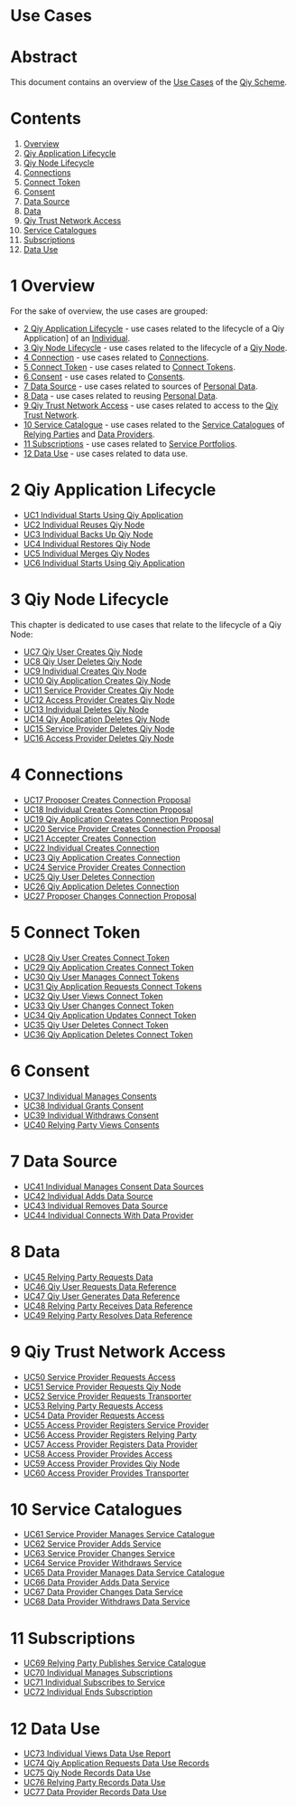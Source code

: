 # Use Cases

# Abstract

This document contains an overview of the [Use Cases](../Definitions.md#use-case) of the [Qiy Scheme](../Definitions.md#qiy-scheme).

# Contents

1. [Overview](#1-overview)
1. [Qiy Application Lifecycle](#2-qiy-application-lifecycle)
1. [Qiy Node Lifecycle](#3-qiy-node-lifecycle)
1. [Connections](#4-connections)
1. [Connect Token](#5-connect-token)
1. [Consent](#6-consent)
1. [Data Source](#7-data-source)
1. [Data](#8-data)
1. [Qiy Trust Network Access](#9-qiy-trust-network-access)
1. [Service Catalogues](#10-service-catalogues)
1. [Subscriptions](#11-subscriptions)
1. [Data Use](#12-data-use)

# 1 Overview

For the sake of overview, the use cases are grouped:
* [2 Qiy Application Lifecycle](#2-qiy-application-lifecycle) - use cases related to the lifecycle of a Qiy Application] of an [Individual](../Definitions.md#individual).
* [3 Qiy Node Lifecycle](#3-qiy-node-lifecycle) - use cases related to the lifecycle of a [Qiy Node](../Definitions.md#qiy-node).
* [4 Connection](#4-connection) - use cases related to [Connections](../Definitions.md#connection).
* [5 Connect Token](#5-connect-token) - use cases related to [Connect Tokens](../Definitions.md#connect-token).
* [6 Consent](#6-consent) - use cases related to [Consents](../Definitions.md#consent).
* [7 Data Source](#7-data-source) - use cases related to sources of [Personal Data](../Definitions.md#personal-data).
* [8 Data](#8-data) - use cases related to reusing [Personal Data](../Definitions.md#personal-data).
* [9 Qiy Trust Network Access](#9-qiy-trust-network-access) - use cases related to access to the [Qiy Trust Network](../Definitions.md#qiy-trust-network).
* [10 Service Catalogue](#10-service-catalogue) - use cases related to the [Service Catalogues](../Definitions.md#service-catalogue) of [Relying Parties](../Definitions.md#relying-party) and [Data Providers](../Definitions.md#data-provider).
* [11 Subscriptions](#11-subscriptions) - use cases related to [Service Portfolios](../Definitions.md#service-portfolio).
* [12 Data Use](#12-data-use) - use cases related to data use.

# 2 Qiy Application Lifecycle

* [UC1 Individual Starts Using Qiy Application](UC1%20Individual%20Starts%20Using%20Qiy%20Application.md)
* [UC2 Individual Reuses Qiy Node](UC2%20Individual%20Reuses%20Qiy%20Node.md)
* [UC3 Individual Backs Up Qiy Node](UC3%20Individual%20Backs%20Up%20Qiy%20Node.md)
* [UC4 Individual Restores Qiy Node](UC4%20Individual%20Restores%20Qiy%20Node.md)
* [UC5 Individual Merges Qiy Nodes](UC5%20Individual%20Merges%20Qiy%20Nodes.md)
* [UC6 Individual Starts Using Qiy Application](UC6%20Individual%20Starts%20Using%20Qiy%20Application.md)

# 3 Qiy Node Lifecycle

This chapter is dedicated to use cases that relate to the lifecycle of a Qiy Node:

* [UC7 Qiy User Creates Qiy Node](UC7%20Qiy%20User%20Creates%20Qiy%20Node.md)
* [UC8 Qiy User Deletes Qiy Node](UC8%20Qiy%20User%20Deletes%20Qiy%20Node.md)
* [UC9 Individual Creates Qiy Node](UC9%20Individual%20Creates%20Qiy%20Node.md)
* [UC10 Qiy Application Creates Qiy Node](UC10%20Qiy%20Application%20Creates%20Qiy%20Node.md)
* [UC11 Service Provider Creates Qiy Node](UC11%20Service%20Provider%20Creates%20Qiy%20Node.md)
* [UC12 Access Provider Creates Qiy Node](UC12%20Access%20Provider%20Creates%20Qiy%20Node.md)
* [UC13 Individual Deletes Qiy Node](UC13%20Individual%20Deletes%20Qiy%20Node.md)
* [UC14 Qiy Application Deletes Qiy Node](UC14%20Qiy%20Application%20Deletes%20Qiy%20Node.md)
* [UC15 Service Provider Deletes Qiy Node](UC15%20Service%20Provider%20Deletes%20Qiy%20Node.md)
* [UC16 Access Provider Deletes Qiy Node](UC16%20Access%20Provider%20Deletes%20Qiy%20Node.md)

# 4 Connections

* [UC17 Proposer Creates Connection Proposal](UC17%20Proposer%20Creates%20Connection%20Proposal.md)
* [UC18 Individual Creates Connection Proposal](UC18%20Individual%20Creates%20Connection%20Proposal.md)
* [UC19 Qiy Application Creates Connection Proposal](UC19%20Qiy%20Application%20Creates%20Connection%20Proposal.md)
* [UC20 Service Provider Creates Connection Proposal](UC20%20Service%20Provider%20Creates%20Connection%20Proposal.md)
* [UC21 Accepter Creates Connection](UC21%20Accepter%20Creates%20Connection.md)
* [UC22 Individual Creates Connection](UC22%20Individual%20Creates%20Connection.md)
* [UC23 Qiy Application Creates Connection](UC23%20Qiy%20Application%20Creates%20Connection.md)
* [UC24 Service Provider Creates Connection](UC24%20Service%20Provider%20Creates%20Connection.md)
* [UC25 Qiy User Deletes Connection](UC25%20Qiy%20User%20Deletes%20Connection.md)
* [UC26 Qiy Application Deletes Connection](UC26%20Qiy%20Application%20Deletes%20Connection.md)
* [UC27 Proposer Changes Connection Proposal](UC27%20Proposer%20Changes%20Connection%20Proposal.md)

# 5 Connect Token

* [UC28 Qiy User Creates Connect Token](UC28%20Qiy%20User%20Creates%20Connect%20Token.md)
* [UC29 Qiy Application Creates Connect Token](UC29%20Qiy%20Application%20Creates%20Connect%20Token.md)
* [UC30 Qiy User Manages Connect Tokens](UC30%20Qiy%20User%20Manages%20Connect%20Tokens.md)
* [UC31 Qiy Application Requests Connect Tokens](UC31%20Qiy%20Application%20Requests%20Connect%20Tokens.md)
* [UC32 Qiy User Views Connect Token](UC32%20Qiy%20User%20Views%20Connect%20Token.md)
* [UC33 Qiy User Changes Connect Token](UC33%20Qiy%20User%20Changes%20Connect%20Token.md)
* [UC34 Qiy Application Updates Connect Token](UC34%20Qiy%20Application%20Updates%20Connect%20Token.md)
* [UC35 Qiy User Deletes Connect Token](UC35%20Qiy%20User%20Deletes%20Connect%20Token.md)
* [UC36 Qiy Application Deletes Connect Token](UC36%20Qiy%20Application%20Deletes%20Connect%20Token.md)

# 6 Consent

* [UC37 Individual Manages Consents](UC37%20Individual%20Manages%20Consents.md)
* [UC38 Individual Grants Consent](UC38%20Individual%20Grants%20Consent.md)
* [UC39 Individual Withdraws Consent](UC39%20Individual%20Withdraws%20Consent.md)
* [UC40 Relying Party Views Consents](UC40%20Relying%20Party%20Views%20Consents.md)

# 7 Data Source

* [UC41 Individual Manages Consent Data Sources](UC41%20Individual%20Manages%20Consent%20Data%20Sources.md)
* [UC42 Individual Adds Data Source](UC42%20Individual%20Adds%20Data%20Source.md)
* [UC43 Individual Removes Data Source](UC43%20Individual%20Removes%20Data%20Source.md)
* [UC44 Individual Connects With Data Provider](UC44%20Individual%20Connects%20With%20Data%20Provider.md)

# 8 Data

* [UC45 Relying Party Requests Data](UC45%20Relying%20Party%20Requests%20Data.md)
* [UC46 Qiy User Requests Data Reference](UC46%20Qiy%20User%20Requests%20Data%20Reference.md)
* [UC47 Qiy User Generates Data Reference](UC47%20Qiy%20User%20Generates%20Data%20Reference.md)
* [UC48 Relying Party Receives Data Reference](UC48%20Relying%20Party%20Receives%20Data%20Reference.md)
* [UC49 Relying Party Resolves Data Reference](UC49%20Relying%20Party%20Resolves%20Data%20Reference.md)

# 9 Qiy Trust Network Access

* [UC50 Service Provider Requests Access](UC50%20Service%20Provider%20Requests%20Access.md)
* [UC51 Service Provider Requests Qiy Node](UC51%20Service%20Provider%20Requests%20Qiy%20Node.md)
* [UC52 Service Provider Requests Transporter](UC52%20Service%20Provider%20Requests%20Transporter.md)
* [UC53 Relying Party Requests Access](UC53%20Relying%20Party%20Requests%20Access.md)
* [UC54 Data Provider Requests Access](UC54%20Data%20Provider%20Requests%20Access.md)
* [UC55 Access Provider Registers Service Provider](UC55%20Access%20Provider%20Registers%20Service%20Provider.md)
* [UC56 Access Provider Registers Relying Party](UC56%20Access%20Provider%20Registers%20Relying%20Party.md)
* [UC57 Access Provider Registers Data Provider](UC57%20Access%20Provider%20Registers%20Data%20Provider.md)
* [UC58 Access Provider Provides Access](UC58%20Access%20Provider%20Provides%20Access.md)
* [UC59 Access Provider Provides Qiy Node](UC59%20Access%20Provider%20Provides%20Qiy%20Node.md)
* [UC60 Access Provider Provides Transporter](UC60%20Access%20Provider%20Provides%20Transporter.md)

# 10 Service Catalogues

* [UC61 Service Provider Manages Service Catalogue](UC61%20Service%20Provider%20Manages%20Service%20Catalogue.md)
* [UC62 Service Provider Adds Service](UC62%20Service%20Provider%20Adds%20Service.md)
* [UC63 Service Provider Changes Service](UC63%20Service%20Provider%20Changes%20Service.md)
* [UC64 Service Provider Withdraws Service](UC64%20Service%20Provider%20Withdraws%20Service.md)
* [UC65 Data Provider Manages Data Service Catalogue](UC65%20Data%20Provider%20Manages%20Data%20Service%20Catalogue.md)
* [UC66 Data Provider Adds Data Service](UC66%20Data%20Provider%20Adds%20Data%20Service.md)
* [UC67 Data Provider Changes Data Service](UC67%20Data%20Provider%20Changes%20Data%20Service.md)
* [UC68 Data Provider Withdraws Data Service](UC68%20Data%20Provider%20Withdraws%20Data%20Service.md)

# 11 Subscriptions

* [UC69 Relying Party Publishes Service Catalogue](UC69%20Relying%20Party%20Publishes%20Service%20Catalogue.md)
* [UC70 Individual Manages Subscriptions](UC70%20Individual%20Manages%20Subscriptions.md)
* [UC71 Individual Subscribes to Service](UC71%20Individual%20Subscribes%20to%20Service.md)
* [UC72 Individual Ends Subscription](UC72%20Individual%20Ends%20Subscription.md)

# 12 Data Use

* [UC73 Individual Views Data Use Report](UC73%20Individual%20Views%20Data%20Use%20Report.md)
* [UC74 Qiy Application Requests Data Use Records](UC74%20Qiy%20Application%20Requests%20Data%20Use%20Records.md)
* [UC75 Qiy Node Records Data Use](UC75%20Qiy%20Node%20Records%20Data%20Use.md)
* [UC76 Relying Party Records Data Use](UC76%20Relying%20Party%20Records%20Data%20Use.md)
* [UC77 Data Provider Records Data Use](UC77%20Data%20Provider%20Records%20Data%20Use.md)

